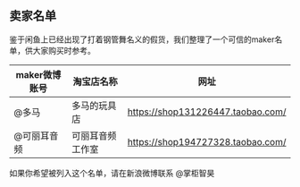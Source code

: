 ## 卖家名单
鉴于闲鱼上已经出现了打着钢管舞名义的假货，我们整理了一个可信的maker名单，供大家购买时参考。

|maker微博账号|淘宝店名称|网址|
|--|--|--|
|@多马|多马的玩具店|https://shop131226447.taobao.com/
|@可丽耳音频|可丽耳音频工作室|https://shop194727328.taobao.com/


如果你希望被列入这个名单，请在新浪微博联系 @掌柜智昊

